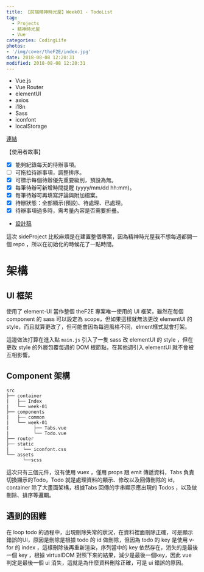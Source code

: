 ```yaml
---
title: 【前端精神時光屋】Week01 - TodoList
tag:
  - Projects
  - 精神時光屋
  - Vue
categories: CodingLife
photos:
- '/img/cover/theF2E/index.jpg'
date: 2018-08-08 12:20:31
modified: 2018-08-08 12:20:31
---
```


- Vue.js
- Vue Router
- elementUI
- axios
- i18n
- Sass
- iconfont
- localStorage

<!--more-->

[連結](http://codingwife.com/TheF2E/#/week-01)

【使用者故事】
- [x] 能夠紀錄每天的待辦事項。
- [ ] 可拖拉待辦事項，調整排序。
- [x] 可標示每個待辦優先重要級別，預設為無。
- [x] 每筆待辦可新增時間提醒 (yyyy/mm/dd hh:mm)。
- [x] 每筆待辦可再填寫評論與附加檔案。
- [x] 待辦狀態：全部顯示(預設)、待處理、已處理。
- [x] 待辦事項過多時，需考量內容是否需要折疊。

- [設計稿](https://bit.ly/2HfaR2M)

這次 sideProject 比較麻煩是在建置整個專案，因為精神時光屋我不想每週都開一個 repo ，所以在初始化的時候花了一點時間。

# 架構
## UI 框架

使用了 element-UI 當作整個 theF2E 專案唯一使用的 UI 框架，雖然在每個 component 的 sass 可以設定為 scope，但如果這樣就無法更改 elementUI 的 style，而且就算更改了，但可能會因為每週風格不同，elment樣式就會打架。

這邊做法打算在進入點 `main.js` 引入了一隻 sass 改 elementUI 的 style ，但在更改 style 的外層包覆每週的 DOM 根節點，在其他週引入 elementUI 就不會被互相影響。

## Component 架構

```
src
├── container
|   ├── Index
|   └── week-01 
├── components
|   ├── common
|   └── week-01
|         ├── Tabs.vue
|         └── Todo.vue
├── router         
├── static   
|     └── iconfont.css
└── assets
      └──scss
```

這次只有三個元件，沒有使用 vuex ，僅用 props 跟 emit 傳遞資料，Tabs 負責切換顯示的Todo，Todo 就是處理資料的顯示、修改以及回傳刪除的 id， container 除了大畫面架構，根據Tabs 回傳的字串顯示應出現的 Todos ，以及做刪除、排序等邏輯。

## 遇到的困難

在 loop todo 的過程中，出現刪除失常的狀況，在資料裡面刪除正確，可是顯示錯誤的UI，原因是刪除是根據 todo 的 id 做刪除，但因為 todo 的 key 是使用 v-for 的 index ，這樣刪除後再重新渲染，序列當中的 key 依然存在，消失的是最後一個 key ，根據 virtualDOM 對照下來的結果，減少是最後一個key，因此 vue 判定是最後一個 ui 消失，這就是為什麼資料刪除正確，可是 ui 錯誤的原因。